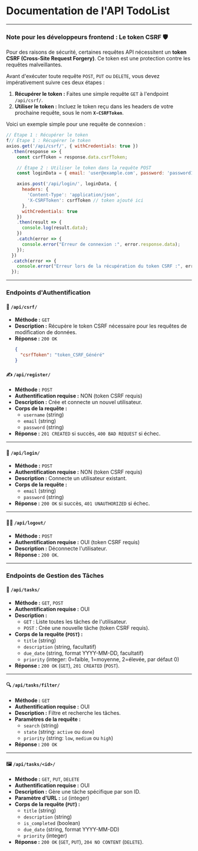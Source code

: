 
# Documentation de l'API TodoList

---

### Note pour les développeurs frontend : Le token CSRF 🛡️

Pour des raisons de sécurité, certaines requêtes API nécessitent un **token CSRF (Cross-Site Request Forgery)**. Ce token est une protection contre les requêtes malveillantes.

Avant d'exécuter toute requête `POST`, `PUT` ou `DELETE`, vous devez impérativement suivre ces deux étapes :

1.  **Récupérer le token :** Faites une simple requête `GET` à l'endpoint `/api/csrf/`.
2.  **Utiliser le token :** Incluez le token reçu dans les headers de votre prochaine requête, sous le nom **`X-CSRFToken`**.

Voici un exemple simple pour une requête de connexion :

```javascript
// Étape 1 : Récupérer le token
f// Étape 1 : Récupérer le token
axios.get('/api/csrf/', { withCredentials: true })
  .then(response => {
    const csrfToken = response.data.csrfToken;

    // Étape 2 : Utiliser le token dans la requête POST
    const loginData = { email: 'user@example.com', password: 'password123' };

    axios.post('/api/login/', loginData, {
      headers: {
        'Content-Type': 'application/json',
        'X-CSRFToken': csrfToken // token ajouté ici 
      },
      withCredentials: true
    })
    .then(result => {
      console.log(result.data);
    })
    .catch(error => {
      console.error("Erreur de connexion :", error.response.data);
    });
  })
  .catch(error => {
    console.error("Erreur lors de la récupération du token CSRF :", error.response.data);
  });
````

-----

### Endpoints d'Authentification

#### 🔑 `/api/csrf/`

  * **Méthode :** `GET`
  * **Description :** Récupère le token CSRF nécessaire pour les requêtes de modification de données.
  * **Réponse :** `200 OK`
    ```json
    {
      "csrfToken": "token_CSRF_Généré"
    }
    ```

#### ✍️ `/api/register/`

  * **Méthode :** `POST`
  * **Authentification requise :** NON (token CSRF requis)
  * **Description :** Crée et connecte un nouvel utilisateur.
  * **Corps de la requête :**
      * `username` (string)
      * `email` (string)
      * `password` (string)
  * **Réponse :** `201 CREATED` si succès, `400 BAD REQUEST` si échec.

-----

#### 🚪 `/api/login/`

  * **Méthode :** `POST`
  * **Authentification requise :** NON (token CSRF requis)
  * **Description :** Connecte un utilisateur existant.
  * **Corps de la requête :**
      * `email` (string)
      * `password` (string)
  * **Réponse :** `200 OK` si succès, `401 UNAUTHORIZED` si échec.

-----

#### 🚶‍♀️ `/api/logout/`

  * **Méthode :** `POST`
  * **Authentification requise :** OUI (token CSRF requis)
  * **Description :** Déconnecte l'utilisateur.
  * **Réponse :** `200 OK`.

-----

### Endpoints de Gestion des Tâches

#### 📝 `/api/tasks/`

  * **Méthode :** `GET`, `POST`
  * **Authentification requise :** OUI
  * **Description :**
      * `GET` : Liste toutes les tâches de l'utilisateur.
      * `POST` : Crée une nouvelle tâche (token CSRF requis).
  * **Corps de la requête (`POST`) :**
      * `title` (string)
      * `description` (string, facultatif)
      * `due_date` (string, format YYYY-MM-DD, facultatif)
      * `priority` (integer: 0=faible, 1=moyenne, 2=élevée, par défaut 0)
  * **Réponse :** `200 OK` (`GET`), `201 CREATED` (`POST`).

-----

#### 🔍 `/api/tasks/filter/`

  * **Méthode :** `GET`
  * **Authentification requise :** OUI
  * **Description :** Filtre et recherche les tâches.
  * **Paramètres de la requête :**
      * `search` (string)
      * `state` (string: `active` ou `done`)
      * `priority` (string: `low`, `medium` ou `high`)
  * **Réponse :** `200 OK`

-----

#### 🖼️ `/api/tasks/<id>/`

  * **Méthode :** `GET`, `PUT`, `DELETE`
  * **Authentification requise :** OUI
  * **Description :** Gère une tâche spécifique par son ID.
  * **Paramètre d'URL :** `id` (integer)
  * **Corps de la requête (`PUT`) :**
      * `title` (string)
      * `description` (string)
      * `is_completed` (boolean)
      * `due_date` (string, format YYYY-MM-DD)
      * `priority` (integer)
  * **Réponse :** `200 OK` (`GET`, `PUT`), `204 NO CONTENT` (`DELETE`).

<!-- end list -->

